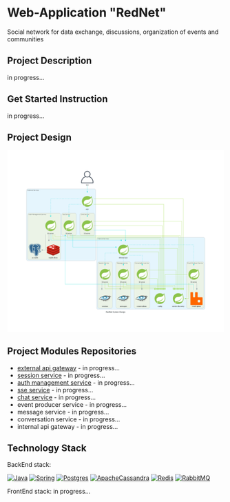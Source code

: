 # Web-Application "RedNet"
Social network for data exchange, discussions, organization of events and communities


## Project Description
in progress...
## Get Started Instruction
in progress...
## Project Design
![app-diagram](system-design-diagram.png)

## Project Modules Repositories
* [external api gateway](https://github.com/Yantar-f/RedNet-api-gateway) - in progress...
* [session service](https://github.com/Yantar-f/RedNet-session-service) - in progress...
* [auth management service](https://github.com/Yantar-f/RedNet-auth-management-service) - in progress...
* [sse service](https://github.com/Yantar-f/RedNet-sse-service) - in progress... 
* [chat service](https://github.com/Yantar-f/RedNet-chat-service) - in progress...
* event producer service - in progress...
* message service - in progress...
* conversation service - in progress...
* internal api gateway - in progress...

## Technology Stack
BackEnd stack:

[![Java](https://img.shields.io/badge/java-%23ED8B00.svg?style=for-the-badge&logo=java&logoColor=white)](https://www.java.com/)
[![Spring](https://img.shields.io/badge/spring-%236DB33F.svg?style=for-the-badge&logo=spring&logoColor=white)](https://spring.io/)
[![Postgres](https://img.shields.io/badge/postgres-%23316192.svg?style=for-the-badge&logo=postgresql&logoColor=white)](https://www.postgresql.org/)
[![ApacheCassandra](https://img.shields.io/badge/cassandra-%231287B1.svg?style=for-the-badge&logo=apache-cassandra&logoColor=white)](https://cassandra.apache.org/)
[![Redis](https://img.shields.io/badge/redis-%23DD0031.svg?style=for-the-badge&logo=redis&logoColor=white)](https://www.redis.io/)
[![RabbitMQ](https://img.shields.io/badge/Rabbitmq-FF6600?style=for-the-badge&logo=rabbitmq&logoColor=white)](https://www.rabbitmq.com/)

FrontEnd stack:
in progress...
